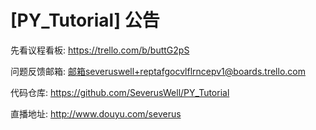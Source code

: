 [PY_Tutorial] 公告
==

先看议程看板:
  https://trello.com/b/buttG2pS
  
问题反馈邮箱:
  邮箱severuswell+reptafgocvlflrncepv1@boards.trello.com
  
代码仓库:
  https://github.com/SeverusWell/PY_Tutorial
  
直播地址:
  http://www.douyu.com/severus
